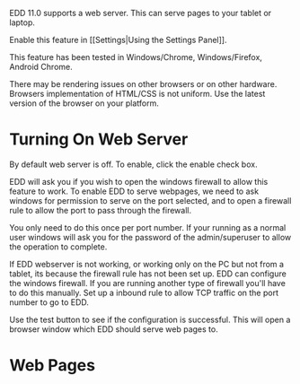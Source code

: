 EDD 11.0 supports a web server.  This can serve pages to your tablet or laptop.

Enable this feature in [[Settings|Using the Settings Panel]].

This feature has been tested in Windows/Chrome, Windows/Firefox, Android Chrome.  

There may be rendering issues on other browsers or on other hardware.  Browsers implementation of HTML/CSS is not uniform.  Use the latest version of the browser on your platform.

# Turning On Web Server

By default web server is off.  To enable, click the enable check box.

EDD will ask you if you wish to open the windows firewall to allow this feature to work.  To enable EDD to serve webpages, we need to ask windows for permission to serve on the port selected, and to open a firewall rule to allow the port to pass through the firewall.  

You only need to do this once per port number.  If your running as a normal user windows will ask you for the password of the admin/superuser to allow the operation to complete.

If EDD webserver is not working, or working only on the PC but not from a tablet, its because the firewall rule has not been set up.  EDD can configure the windows firewall.  If you are running another type of firewall you'll have to do this manually.  Set up a inbound rule to allow TCP traffic on the port number to go to EDD.

Use the test button to see if the configuration is successful. This will open a browser window which EDD should serve web pages to.

# Web Pages